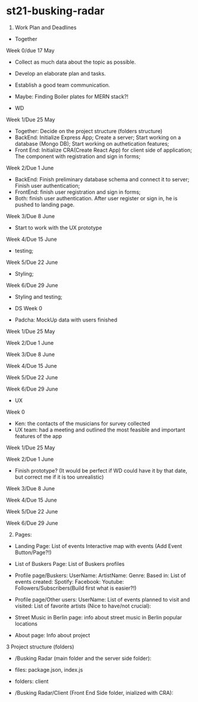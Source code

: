 # st21-busking-radar


1. Work Plan and Deadlines
- Together

Week 0/due 17 May
- Collect as much data about the topic as possible.
- Develop an elaborate plan and tasks.
- Establish a good team communication.
- Maybe: Finding Boiler plates for MERN stack?!


- WD

Week 1/Due 25 May
- Together: 
Decide on the project structure (folders structure)
- BackEnd: 
Initialize Express App;
Create a server;
Start working on a database (Mongo DB);
Start working on authetication features;
- Front End:
Initialize CRA(Create React App) for client side of application;
The component with registration and sign in forms;

Week 2/Due 1 June
- BackEnd: 
Finish preliminary database schema and connect it to server;
Finish user authentication; 
- FrontEnd: 
finish user registration and sign in forms;
- Both:
finish user authentication. After user register or sign in, he is pushed to landing page.

Week 3/Due 8 June
- Start to work with the UX prototype

Week 4/Due 15 June
- testing;

Week 5/Due 22 June
- Styling;

Week 6/Due 29 June
- Styling and testing;

- DS
Week 0
- Padcha: MockUp data with users finished

Week 1/Due 25 May


Week 2/Due 1 June

Week 3/Due 8 June

Week 4/Due 15 June

Week 5/Due 22 June

Week 6/Due 29 June

- UX

Week 0
- Ken: 
the contacts of the musicians for survey collected
- UX team: 
had a meeting and outlined the most feasible and important features of the app

Week 1/Due 25 May

Week 2/Due 1 June
- Finish prototype? 
(It would be perfect if WD could have it by that date, but correct me if it is too unrealistic)

Week 3/Due 8 June

Week 4/Due 15 June

Week 5/Due 22 June

Week 6/Due 29 June


2. Pages: 

- Landing Page:
List of events
Interactive map with events
(Add Event Button/Page?!)

- List of Buskers Page:
List of Buskers profiles

- Profile page/Buskers:
UserName:
ArtistName:
Genre:
Based in:
List of events created:
Spotify:
Facebook: 
Youtube: 
Followers/Subscribers(Build first what is easier?!)

- Profile page/Other users:
UserName:
List of events planned to visit and visited: 
List of favorite artists (Nice to have/not crucial): 

- Street Music in Berlin page:
info about street music in Berlin
popular locations

- About page:
Info about project

3 Project structure (folders)
- /Busking Radar (main folder and the server side folder):
- files: package.json, index.js
- folders: client

- /Busking Radar/Client (Front End Side folder, inialized with CRA):
